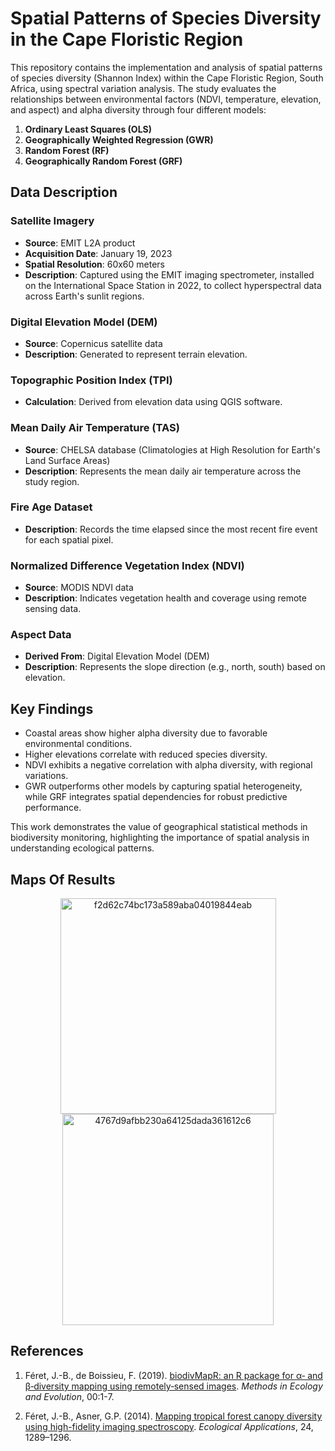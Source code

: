 # Spatial Patterns of Species Diversity in the Cape Floristic Region

This repository contains the implementation and analysis of spatial patterns of species diversity (Shannon Index) within the Cape Floristic Region, South Africa, using spectral variation analysis. The study evaluates the relationships between environmental factors (NDVI, temperature, elevation, and aspect) and alpha diversity through four different models:

1. **Ordinary Least Squares (OLS)**
2. **Geographically Weighted Regression (GWR)**
3. **Random Forest (RF)**
4. **Geographically Random Forest (GRF)**

## Data Description  

### Satellite Imagery  
- **Source**: EMIT L2A product  
- **Acquisition Date**: January 19, 2023  
- **Spatial Resolution**: 60x60 meters  
- **Description**: Captured using the EMIT imaging spectrometer, installed on the International Space Station in 2022, to collect hyperspectral data across Earth's sunlit regions.  

### Digital Elevation Model (DEM)  
- **Source**: Copernicus satellite data  
- **Description**: Generated to represent terrain elevation.  

### Topographic Position Index (TPI)  
- **Calculation**: Derived from elevation data using QGIS software.  

### Mean Daily Air Temperature (TAS)  
- **Source**: CHELSA database (Climatologies at High Resolution for Earth's Land Surface Areas)  
- **Description**: Represents the mean daily air temperature across the study region.  

### Fire Age Dataset  
- **Description**: Records the time elapsed since the most recent fire event for each spatial pixel.  

### Normalized Difference Vegetation Index (NDVI)  
- **Source**: MODIS NDVI data  
- **Description**: Indicates vegetation health and coverage using remote sensing data.  

### Aspect Data  
- **Derived From**: Digital Elevation Model (DEM)  
- **Description**: Represents the slope direction (e.g., north, south) based on elevation.  

## Key Findings
- Coastal areas show higher alpha diversity due to favorable environmental conditions.
- Higher elevations correlate with reduced species diversity.
- NDVI exhibits a negative correlation with alpha diversity, with regional variations.
- GWR outperforms other models by capturing spatial heterogeneity, while GRF integrates spatial dependencies for robust predictive performance.

This work demonstrates the value of geographical statistical methods in biodiversity monitoring, highlighting the importance of spatial analysis in understanding ecological patterns.


## Maps Of Results

<div align="center">
  <img width="345" alt="f2d62c74bc173a589aba04019844eab" src="https://github.com/user-attachments/assets/fb7e60fe-2330-4a7f-a7e2-2018560baf90" /><br>
  <img width="338" alt="4767d9afbb230a64125dada361612c6" src="https://github.com/user-attachments/assets/a4745bd9-ea65-4ca3-80bf-0cab114b4a15" />
</div>

## References

1. Féret, J.-B., de Boissieu, F. (2019). [biodivMapR: an R package for α‐ and β‐diversity mapping using remotely‐sensed images](https://doi.org/10.1111/2041-210X.13310). *Methods in Ecology and Evolution*, 00:1-7.
   
2. Féret, J.-B., Asner, G.P. (2014). [Mapping tropical forest canopy diversity using high-fidelity imaging spectroscopy](https://doi.org/10.1890/13-1824.1). *Ecological Applications*, 24, 1289–1296.

